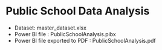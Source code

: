 # Public School Data Analysis

- Dataset: master_dataset.xlsx
- Power BI file : PublicSchoolAnalysis.pibx
- Power BI file exported to PDF : PublicSchoolAnalysis.pdf
